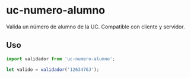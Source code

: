 # uc-numero-alumno
Valida un número de alumno de la UC. Compatible con cliente y servidor.

## Uso

```js
import validador from 'uc-numero-alumno';

let valido = validador('1263476J');
```
